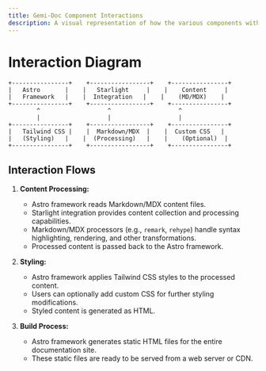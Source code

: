 ```yaml
---
title: Gemi-Doc Component Interactions
description: A visual representation of how the various components within Gemi-Doc communicate and exchange data.
---
```


# Interaction Diagram

```
+----------------+    +-----------------+    +----------------+
|   Astro       |    |   Starlight     |    |    Content     |
|   Framework   |    |  Integration   |    |    (MD/MDX)    |
+----------------+    +-----------------+    +----------------+
        ^                   ^                   ^
        |                   |                   |
+----------------+    +-----------------+    +----------------+
|   Tailwind CSS |    |  Markdown/MDX  |    |  Custom CSS   | 
|   (Styling)   |    |  (Processing)   |    |    (Optional)  |
+----------------+    +-----------------+    +----------------+
```

## Interaction Flows

1. **Content Processing:**
   - Astro framework reads Markdown/MDX content files.
   - Starlight integration provides content collection and processing capabilities.
   - Markdown/MDX processors (e.g., `remark`, `rehype`) handle syntax highlighting, rendering, and other transformations.
   - Processed content is passed back to the Astro framework.

2. **Styling:**
   - Astro framework applies Tailwind CSS styles to the processed content.
   - Users can optionally add custom CSS for further styling modifications.
   - Styled content is generated as HTML.

3. **Build Process:**
   - Astro framework generates static HTML files for the entire documentation site. 
   - These static files are ready to be served from a web server or CDN. 
